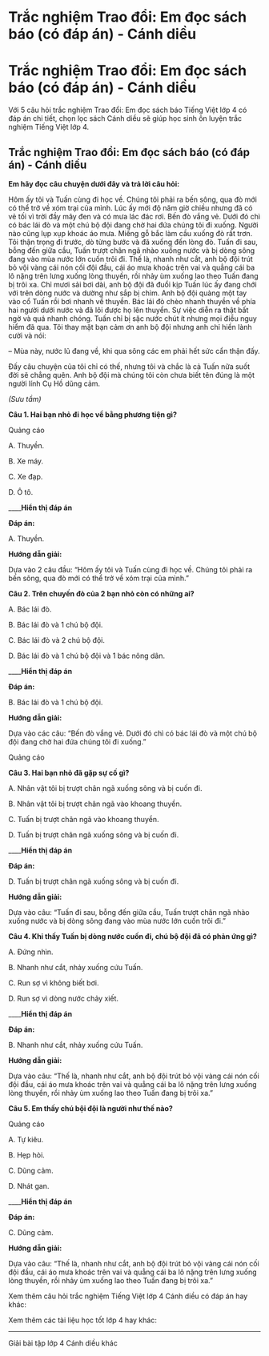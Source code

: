 # Trắc nghiệm Trao đổi: Em đọc sách báo (có đáp án) - Cánh diều

# Trắc nghiệm Trao đổi: Em đọc sách báo (có đáp án) - Cánh diều

Với 5 câu hỏi trắc nghiệm Trao đổi: Em đọc sách báo Tiếng Việt lớp 4 có đáp án chi tiết, chọn lọc sách Cánh diều sẽ giúp học sinh ôn luyện trắc nghiệm Tiếng Việt lớp 4.

## Trắc nghiệm Trao đổi: Em đọc sách báo (có đáp án) - Cánh diều

**Em hãy đọc câu chuyện dưới đây và trả lời câu hỏi:**

Hôm ấy tôi và Tuấn cùng đi học về. Chúng tôi phải ra bến sông, qua đò mới có thể trở về xóm trại của mình. Lúc ấy mới độ năm giờ chiều nhưng đã có vẻ tối vì trời đầy mây đen và có mưa lác đác rơi. Bến đò vắng vẻ. Dưới đó chì có bác lái đò và một chú bộ đội đang chờ hai đứa chúng tôi đi xuống. Người nào cũng lụp xụp khoác áo mưa. Miếng gỗ bắc làm cầu xuống đò rất trơn. Tôi thận trọng đi trước, dò từng bước và đã xuống đến lòng đò. Tuấn đi sau, bỗng đến giữa cầu, Tuấn trượt chân ngã nhào xuống nước và bị dòng sông đang vào mùa nước lớn cuốn trôi đi. Thế là, nhanh như cắt, anh bộ đội trút bỏ vội vàng cái nón cối đội đầu, cái áo mưa khoác trên vai và quẳng cái ba lô nặng trên lưng xuống lòng thuyền, rồi nhảy ùm xuống lao theo Tuấn đang bị trôi xa. Chỉ mươi sải bơi dài, anh bộ đội đã đuổi kịp Tuấn lúc ấy đang chới với trên dòng nước và dường như sắp bị chìm. Anh bộ đội quàng một tay vào cổ Tuấn rồi bơi nhanh về thuyền. Bác lái đò chèo nhanh thuyền về phía hai người dưới nước và đã lôi được họ lên thuyền. Sự việc diễn ra thật bất ngờ và quá nhanh chóng. Tuấn chỉ bị sặc nước chút ít nhưng mọi điều nguy hiểm đã qua. Tôi thay mặt bạn cảm ơn anh bộ đội nhưng anh chỉ hiền lành cười và nói:

– Mùa này, nước lũ đang về, khi qua sông các em phải hết sức cẩn thận đấy.

Đấy câu chuyện của tôi chỉ có thế, nhưng tôi và chắc là cả Tuấn nữa suốt đời sẽ chẳng quên. Anh bộ đội mà chúng tôi còn chưa biết tên đúng là một người lính Cụ Hồ dũng cảm.

_(Sưu tầm)_

**Câu 1. Hai bạn nhỏ đi học về bằng phương tiện gì?**

Quảng cáo

A. Thuyền.

B. Xe máy.

C. Xe đạp.

D. Ô tô.

____**Hiển thị đáp án**

**Đáp án:**

A. Thuyền.

**Hướng dẫn giải:**

Dựa vào 2 câu đầu: “Hôm ấy tôi và Tuấn cùng đi học về. Chúng tôi phải ra bến sông, qua đò mới có thể trở về xóm trại của mình.”

**Câu 2. Trên chuyến đò của 2 bạn nhỏ còn có những ai?**

A. Bác lái đò.

B. Bác lái đò và 1 chú bộ đội.

C. Bác lái đò và 2 chú bộ đội.

D. Bác lái đò và 1 chú bộ đội và 1 bác nông dân.

____**Hiển thị đáp án**

**Đáp án:**

B. Bác lái đò và 1 chú bộ đội.

**Hướng dẫn giải:**

Dựa vào các câu: “Bến đò vắng vẻ. Dưới đó chì có bác lái đò và một chú bộ đội đang chờ hai đứa chúng tôi đi xuống.”

Quảng cáo

**Câu 3. Hai bạn nhỏ đã gặp sự cố gì?**

A. Nhân vật tôi bị trượt chân ngã xuống sông và bị cuốn đi.

B. Nhân vật tôi bị trượt chân ngã vào khoang thuyền.

C. Tuấn bị trượt chân ngã vào khoang thuyền.

D. Tuấn bị trượt chân ngã xuống sông và bị cuốn đi.

____**Hiển thị đáp án**

**Đáp án:**

D. Tuấn bị trượt chân ngã xuống sông và bị cuốn đi.

**Hướng dẫn giải:**

Dựa vào câu: “Tuấn đi sau, bỗng đến giữa cầu, Tuấn trượt chân ngã nhào xuống nước và bị dòng sông đang vào mùa nước lớn cuốn trôi đi.”

**Câu 4. Khi thấy Tuấn bị dòng nước cuốn đi, chú bộ đội đã có phản ứng gì?**

A. Đứng nhìn.

B. Nhanh như cắt, nhảy xuống cứu Tuấn.

C. Run sợ vì không biết bơi.

D. Run sợ vì dòng nước chảy xiết.

____**Hiển thị đáp án**

**Đáp án:**

B. Nhanh như cắt, nhảy xuống cứu Tuấn.

**Hướng dẫn giải:**

Dựa vào câu: “Thế là, nhanh như cắt, anh bộ đội trút bỏ vội vàng cái nón cối đội đầu, cái áo mưa khoác trên vai và quẳng cái ba lô nặng trên lưng xuống lòng thuyền, rồi nhảy ùm xuống lao theo Tuấn đang bị trôi xa.”

**Câu 5. Em thấy chú bội đội là người như thế nào?**

Quảng cáo

A. Tự kiêu.

B. Hẹp hòi.

C. Dũng cảm.

D. Nhát gan.

____**Hiển thị đáp án**

**Đáp án:**

C. Dũng cảm.

**Hướng dẫn giải:**

Dựa vào câu: “Thế là, nhanh như cắt, anh bộ đội trút bỏ vội vàng cái nón cối đội đầu, cái áo mưa khoác trên vai và quẳng cái ba lô nặng trên lưng xuống lòng thuyền, rồi nhảy ùm xuống lao theo Tuấn đang bị trôi xa.”

Xem thêm câu hỏi trắc nghiệm Tiếng Việt lớp 4 Cánh diều có đáp án hay khác:

Xem thêm các tài liệu học tốt lớp 4 hay khác:

* * *

Giải bài tập lớp 4 Cánh diều khác

